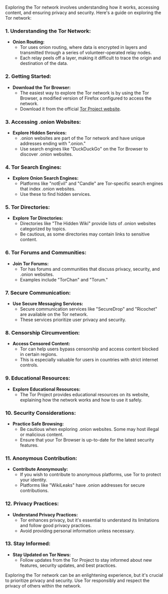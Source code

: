 Exploring the Tor network involves understanding how it works, accessing content, and ensuring privacy and security. Here's a guide on exploring the Tor network:

### 1. **Understanding the Tor Network:**
   - **Onion Routing:**
     - Tor uses onion routing, where data is encrypted in layers and transmitted through a series of volunteer-operated relay nodes.
     - Each relay peels off a layer, making it difficult to trace the origin and destination of the data.

### 2. **Getting Started:**
   - **Download the Tor Browser:**
     - The easiest way to explore the Tor network is by using the Tor Browser, a modified version of Firefox configured to access the network.
     - Download it from the official [Tor Project website](https://www.torproject.org/).

### 3. **Accessing .onion Websites:**
   - **Explore Hidden Services:**
     - .onion websites are part of the Tor network and have unique addresses ending with ".onion."
     - Use search engines like "DuckDuckGo" on the Tor Browser to discover .onion websites.

### 4. **Tor Search Engines:**
   - **Explore Onion Search Engines:**
     - Platforms like "notEvil" and "Candle" are Tor-specific search engines that index .onion websites.
     - Use these to find hidden services.

### 5. **Tor Directories:**
   - **Explore Tor Directories:**
     - Directories like "The Hidden Wiki" provide lists of .onion websites categorized by topics.
     - Be cautious, as some directories may contain links to sensitive content.

### 6. **Tor Forums and Communities:**
   - **Join Tor Forums:**
     - Tor has forums and communities that discuss privacy, security, and .onion websites.
     - Examples include "TorChan" and "Torum."

### 7. **Secure Communication:**
   - **Use Secure Messaging Services:**
     - Secure communication services like "SecureDrop" and "Ricochet" are available on the Tor network.
     - These services prioritize user privacy and security.

### 8. **Censorship Circumvention:**
   - **Access Censored Content:**
     - Tor can help users bypass censorship and access content blocked in certain regions.
     - This is especially valuable for users in countries with strict internet controls.

### 9. **Educational Resources:**
   - **Explore Educational Resources:**
     - The Tor Project provides educational resources on its website, explaining how the network works and how to use it safely.

### 10. **Security Considerations:**
   - **Practice Safe Browsing:**
     - Be cautious when exploring .onion websites. Some may host illegal or malicious content.
     - Ensure that your Tor Browser is up-to-date for the latest security features.

### 11. **Anonymous Contribution:**
   - **Contribute Anonymously:**
     - If you wish to contribute to anonymous platforms, use Tor to protect your identity.
     - Platforms like "WikiLeaks" have .onion addresses for secure contributions.

### 12. **Privacy Practices:**
   - **Understand Privacy Practices:**
     - Tor enhances privacy, but it's essential to understand its limitations and follow good privacy practices.
     - Avoid providing personal information unless necessary.

### 13. **Stay Informed:**
   - **Stay Updated on Tor News:**
     - Follow updates from the Tor Project to stay informed about new features, security updates, and best practices.

Exploring the Tor network can be an enlightening experience, but it's crucial to prioritize privacy and security. Use Tor responsibly and respect the privacy of others within the network.
